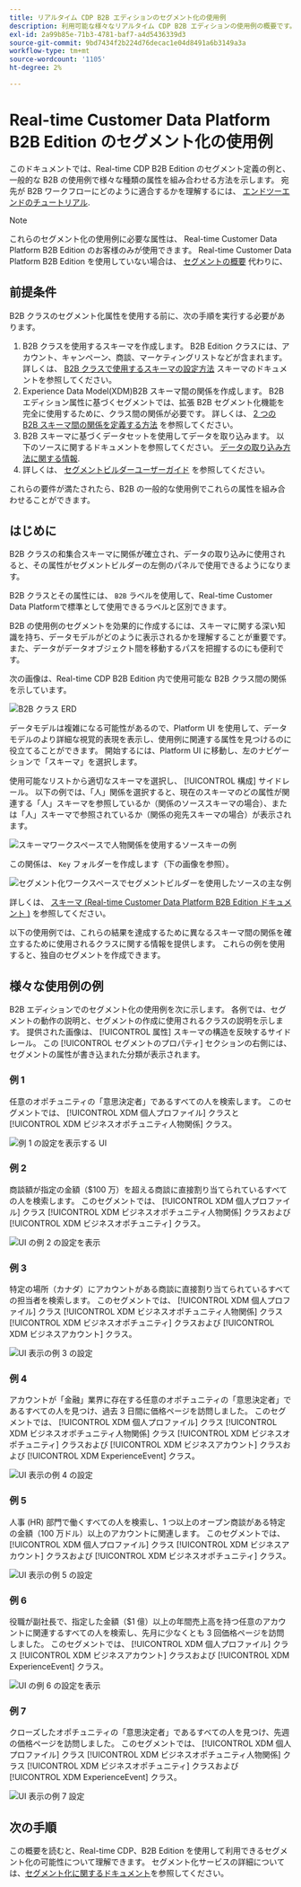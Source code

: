```yaml
---
title: リアルタイム CDP B2B エディションのセグメント化の使用例
description: 利用可能な様々なリアルタイム CDP B2B エディションの使用例の概要です。
exl-id: 2a99b85e-71b3-4781-baf7-a4d5436339d3
source-git-commit: 9bd7434f2b224d76decac1e04d8491a6b3149a3a
workflow-type: tm+mt
source-wordcount: '1105'
ht-degree: 2%

---
```


# Real-time Customer Data Platform B2B Edition のセグメント化の使用例

このドキュメントでは、Real-time CDP B2B Edition のセグメント定義の例と、一般的な B2B の使用例で様々な種類の属性を組み合わせる方法を示します。 宛先が B2B ワークフローにどのように適合するかを理解するには、 [エンドツーエンドのチュートリアル](../b2b-tutorial.md#create-a-segment-to-evaluate-your-data).

>[!NOTE]
>
>これらのセグメント化の使用例に必要な属性は、 Real-time Customer Data Platform B2B Edition のお客様のみが使用できます。 Real-time Customer Data Platform B2B Edition を使用していない場合は、 [セグメントの概要](./segmentation-overview.md) 代わりに、

## 前提条件

B2B クラスのセグメント化属性を使用する前に、次の手順を実行する必要があります。

1. B2B クラスを使用するスキーマを作成します。 B2B Edition クラスには、アカウント、キャンペーン、商談、マーケティングリストなどが含まれます。 詳しくは、 [B2B クラスで使用するスキーマの設定方法](../schemas/b2b.md) スキーマのドキュメントを参照してください。
1. Experience Data Model(XDM)B2B スキーマ間の関係を作成します。 B2B エディション属性に基づくセグメントでは、拡張 B2B セグメント化機能を完全に使用するために、クラス間の関係が必要です。 詳しくは、 [2 つの B2B スキーマ間の関係を定義する方法](../../xdm/tutorials/relationship-b2b.md) を参照してください。
1. B2B スキーマに基づくデータセットを使用してデータを取り込みます。 以下のソースに関するドキュメントを参照してください。 [データの取り込み方法に関する情報](../../sources/connectors/adobe-applications/marketo/marketo.md).
1. 詳しくは、 [セグメントビルダーユーザーガイド](../../segmentation/ui/segment-builder.md) を参照してください。

これらの要件が満たされたら、B2B の一般的な使用例でこれらの属性を組み合わせることができます。

## はじめに

B2B クラスの和集合スキーマに関係が確立され、データの取り込みに使用されると、その属性がセグメントビルダーの左側のパネルで使用できるようになります。

B2B クラスとその属性には、 `B2B` ラベルを使用して、Real-time Customer Data Platformで標準として使用できるラベルと区別できます。

B2B の使用例のセグメントを効果的に作成するには、スキーマに関する深い知識を持ち、データモデルがどのように表示されるかを理解することが重要です。 また、データがデータオブジェクト間を移動するパスを把握するのにも便利です。

次の画像は、Real-time CDP B2B Edition 内で使用可能な B2B クラス間の関係を示しています。

![B2B クラス ERD](../assets/segmentation/b2b-classes.png)

データモデルは複雑になる可能性があるので、Platform UI を使用して、データモデルのより詳細な視覚的表現を表示し、使用例に関連する属性を見つけるのに役立てることができます。 開始するには、Platform UI に移動し、左のナビゲーションで「スキーマ」を選択します。

使用可能なリストから適切なスキーマを選択し、 [!UICONTROL 構成] サイドレール。 以下の例では、「人」関係を選択すると、現在のスキーマのどの属性が関連する「人」スキーマを参照しているか（関係のソーススキーマの場合）、または「人」スキーマで参照されているか（関係の宛先スキーマの場合）が表示されます。

![スキーマワークスペースで人物関係を使用するソースキーの例](../assets/segmentation/source-key-schema-relationship-example.png)

この関係は、 `Key` フォルダーを作成します（下の画像を参照）。

![セグメント化ワークスペースでセグメントビルダーを使用したソースの主な例](../assets/segmentation/source-key-segmentation-example.png)

詳しくは、 [スキーマ (Real-time Customer Data Platform B2B Edition ドキュメント )](../schemas/b2b.md) を参照してください。

以下の使用例では、これらの結果を達成するために異なるスキーマ間の関係を確立するために使用されるクラスに関する情報を提供します。 これらの例を使用すると、独自のセグメントを作成できます。

## 様々な使用例の例

B2B エディションでのセグメント化の使用例を次に示します。 各例では、セグメントの動作の説明と、セグメントの作成に使用されるクラスの説明を示します。 提供された画像は、 [!UICONTROL 属性] スキーマの構造を反映するサイドレール。 この [!UICONTROL セグメントのプロパティ] セクションの右側には、セグメントの属性が書き込まれた分類が表示されます。

### 例 1

任意のオポチュニティの「意思決定者」であるすべての人を検索します。 このセグメントでは、 [!UICONTROL XDM 個人プロファイル] クラスと [!UICONTROL XDM ビジネスオポチュニティ人物関係] クラス。

![例 1 の設定を表示する UI](../assets/segmentation/example-1.png)

### 例 2

商談額が指定の金額（$100 万）を超える商談に直接割り当てられているすべての人を検索します。 このセグメントでは、 [!UICONTROL XDM 個人プロファイル] クラス [!UICONTROL XDM ビジネスオポチュニティ人物関係] クラスおよび [!UICONTROL XDM ビジネスオポチュニティ] クラス。

![UI の例 2 の設定を表示](../assets/segmentation/example-2.png)

### 例 3

特定の場所（カナダ）にアカウントがある商談に直接割り当てられているすべての担当者を検索します。 このセグメントでは、 [!UICONTROL XDM 個人プロファイル] クラス [!UICONTROL XDM ビジネスオポチュニティ人物関係] クラス [!UICONTROL XDM ビジネスオポチュニティ] クラスおよび [!UICONTROL XDM ビジネスアカウント] クラス。

![UI 表示の例 3 の設定](../assets/segmentation/example-3.png)

### 例 4

アカウントが「金融」業界に存在する任意のオポチュニティの「意思決定者」であるすべての人を見つけ、過去 3 日間に価格ページを訪問しました。 このセグメントでは、 [!UICONTROL XDM 個人プロファイル] クラス [!UICONTROL XDM ビジネスオポチュニティ人物関係] クラス [!UICONTROL XDM ビジネスオポチュニティ] クラスおよび [!UICONTROL XDM ビジネスアカウント] クラスおよび [!UICONTROL XDM ExperienceEvent] クラス。

![UI 表示の例 4 の設定](../assets/segmentation/example-4.png)

### 例 5

人事 (HR) 部門で働くすべての人を検索し、1 つ以上のオープン商談がある特定の金額（100 万ドル）以上のアカウントに関連します。 このセグメントでは、 [!UICONTROL XDM 個人プロファイル] クラス [!UICONTROL XDM ビジネスアカウント] クラスおよび [!UICONTROL XDM ビジネスオポチュニティ] クラス。

![UI 表示の例 5 の設定](../assets/segmentation/example-5.png)

### 例 6

役職が副社長で、指定した金額（$1 億）以上の年間売上高を持つ任意のアカウントに関連するすべての人を検索し、先月に少なくとも 3 回価格ページを訪問しました。 このセグメントでは、 [!UICONTROL XDM 個人プロファイル] クラス [!UICONTROL XDM ビジネスアカウント] クラスおよび [!UICONTROL XDM ExperienceEvent] クラス。

![UI の例 6 の設定を表示](../assets/segmentation/example-6.png)

### 例 7

クローズしたオポチュニティの「意思決定者」であるすべての人を見つけ、先週の価格ページを訪問しました。 このセグメントでは、 [!UICONTROL XDM 個人プロファイル] クラス [!UICONTROL XDM ビジネスオポチュニティ人物関係] クラス [!UICONTROL XDM ビジネスオポチュニティ] クラスおよび [!UICONTROL XDM ExperienceEvent] クラス。

![UI 表示の例 7 設定](../assets/segmentation/example-7.png)

## 次の手順

この概要を読むと、Real-time CDP、B2B Edition を使用して利用できるセグメント化の可能性について理解できます。 セグメント化サービスの詳細については、[セグメント化に関するドキュメント](../../segmentation/home.md)を参照してください。
